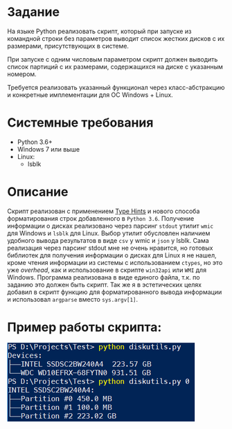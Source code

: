 # Задание

На языке Python реализовать скрипт, который при запуске из командной строки без параметров выводит список жестких дисков с их размерами, присутствующих в системе.

При запуске с одним числовым параметром скрипт должен выводить список партиций с их размерами, содержащихся на диске с указанным номером.

Требуется реализовать указанный функционал через класс-абстракцию и конкретные имплементации для ОС Windows + Linux.

# Системные требования

- Python 3.6+
- Windows 7 или выше
- Linux:
    - lsblk

# Описание

Скрипт реализован с применением [Type Hints](https://www.python.org/dev/peps/pep-0484/) и нового способа форматирования строк добавленного в `Python 3.6`. Получение информации о дисках реализовано через парсинг `stdout` утилит `wmic` для Windows и `lsblk` для Linux. Выбор утилит обусловлен наличием удобного вывода результатов в виде `csv` у wmic и `json` у lsblk. Сама реализация через парсинг stdout мне не очень нравится, но готовых библиотек для получения информации о дисках для Linux я не нашел, кроме чтения информации из системы с использованием `ctypes`, но это уже _overhead_, как и использование в скрипте `win32api` или `WMI` для Windows. Программа реализована в виде единого файла, т.к. по заданию это должен быть скрипт. Так же я в эстетических целях добавил в скрипт функцию для форматированного вывода информации и использовал `argparse` вместо `sys.argv[1]`.

# Пример работы скрипта:

![diskutils](https://github.com/rmerkushin/diskutils/blob/master/diskutils.png)
